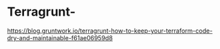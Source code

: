 # Terragrunt-
https://blog.gruntwork.io/terragrunt-how-to-keep-your-terraform-code-dry-and-maintainable-f61ae06959d8
